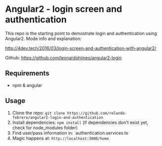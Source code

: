 # Angular2 - login screen and authentication

This repo is the starting point to demostrate login and authentication using Angular2.
Mode info and explanation:

http://4dev.tech/2016/03/login-screen-and-authentication-with-angular2/

Github:
https://github.com/leonardohjines/angular2-login

## Requirements

- npm & angular

## Usage

1. Clone the repo: `git clone https://github.com/rolando-febrero/angular2-login-and-authentication`
2. Install dependencies: `npm install` (if dependencies don't exist yet, check for node_modules folder)
3. Find user/pass information in: `authentication.services.ts
4. Magic happens at: `http://localhost:3000/home`
